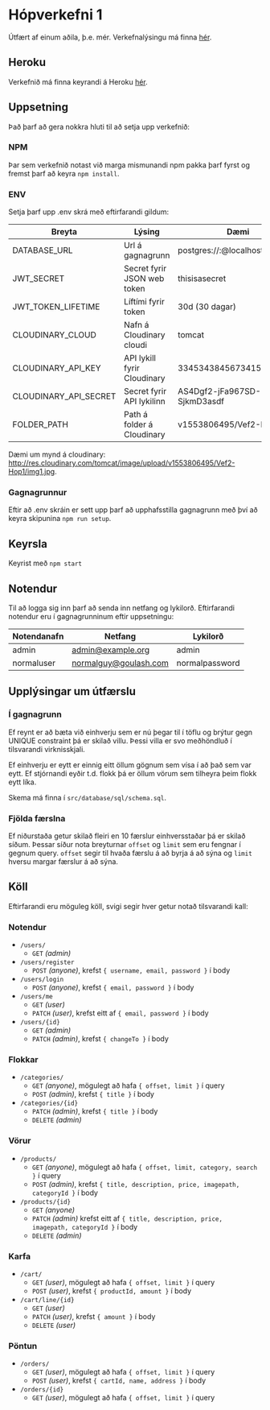 # Hópverkefni 1

Útfært af einum aðila, þ.e. mér. Verkefnalýsingu má finna [hér](https://github.com/vefforritun/vef2-2019-h1).

## Heroku

Verkefnið má finna keyrandi á Heroku [hér](https://vefforritun-hop1.herokuapp.com/).

## Uppsetning

Það þarf að gera nokkra hluti til að setja upp verkefnið:

### NPM
Þar sem verkefnið notast við marga mismunandi npm pakka þarf fyrst og fremst þarf að keyra `npm install`.

### ENV

Setja þarf upp .env skrá með eftirfarandi gildum:

| Breyta                | Lýsing                      | Dæmi                            |
| --------------------- | --------------------------- | ------------------------------  |
| DATABASE_URL          | Url á gagnagrunn            | postgres://:@localhost/example  |
| JWT_SECRET            | Secret fyrir JSON web token | thisisasecret                   |
| JWT_TOKEN_LIFETIME    | Líftími fyrir token         | 30d (30 dagar)                  |
| CLOUDINARY_CLOUD      | Nafn á Cloudinary cloudi    | tomcat                          |
| CLOUDINARY_API_KEY    | API lykill fyrir Cloudinary | 33453438456734154               |
| CLOUDINARY_API_SECRET | Secret fyrir API lykilinn   | AS4Dgf2-jFa967SD-SjkmD3asdf     |
| FOLDER_PATH           | Path á folder á Cloudinary  | v1553806495/Vef2-Hop1/          |

Dæmi um mynd á cloudinary: http://res.cloudinary.com/tomcat/image/upload/v1553806495/Vef2-Hop1/img1.jpg.

### Gagnagrunnur

Eftir að .env skráin er sett upp þarf að upphafsstilla gagnagrunn með því að keyra skipunina `npm run setup`.

## Keyrsla

Keyrist með `npm start`

## Notendur

Til að logga sig inn þarf að senda inn netfang og lykilorð. Eftirfarandi notendur eru í gagnagrunninum eftir uppsetningu:

| Notendanafn   | Netfang               | Lykilorð         |
| ------------- | --------------------- | ---------------  |
| admin         | admin@example.org     | admin            |
| normaluser    | normalguy@goulash.com | normalpassword   |

## Upplýsingar um útfærslu

### Í gagnagrunn

Ef reynt er að bæta við einhverju sem er nú þegar til í töflu og brýtur gegn UNIQUE constraint þá er skilað villu. Þessi villa er svo meðhöndluð í tilsvarandi virknisskjali.

Ef einhverju er eytt er einnig eitt öllum gögnum sem vísa í að það sem var eytt. Ef stjórnandi eyðir t.d. flokk þá er öllum vörum sem tilheyra þeim flokk eytt líka.

Skema má finna í `src/database/sql/schema.sql`.

### Fjölda færslna

Ef niðurstaða getur skilað fleiri en 10 færslur einhversstaðar þá er skilað síðum. Þessar síður nota breyturnar `offset` og `limit` sem eru fengnar í gegnum query. `offset` segir til hvaða færslu á að byrja á að sýna og `limit` hversu margar færslur á að sýna.

## Köll

Eftirfarandi eru möguleg köll, svigi segir hver getur notað tilsvarandi kall: 

### Notendur
* `/users/`
  * `GET` *(admin)*
* `/users/register`
  * `POST` *(anyone)*, krefst `{ username, email, password }` í body
* `/users/login`
  * `POST` *(anyone)*, krefst `{ email, password }` í body
* `/users/me`
  * `GET` *(user)*
  * `PATCH` *(user)*, krefst eitt af `{ email, password }` í body
* `/users/{id}`
  * `GET` *(admin)*
  * `PATCH` *(admin)*, krefst `{ changeTo }` í body

### Flokkar
* `/categories/`
  * `GET` *(anyone)*, mögulegt að hafa `{ offset, limit }` í query
  * `POST` *(admin)*, krefst `{ title }` í body
* `/categories/{id}`
  * `PATCH` *(admin)*, krefst `{ title }` í body
  * `DELETE` *(admin)*

### Vörur
* `/products/`
  * `GET` *(anyone)*, mögulegt að hafa `{ offset, limit, category, search }` í query
  * `POST` *(admin)*, krefst `{ title, description, price, imagepath, categoryId }` í body
* `/products/{id}`
  * `GET` *(anyone)*
  * `PATCH` *(admin)* krefst eitt af `{ title, description, price, imagepath, categoryId }` í body
  * `DELETE` *(admin)*

### Karfa
* `/cart/`
  * `GET` *(user)*, mögulegt að hafa `{ offset, limit }` í query
  * `POST` *(user)*, krefst `{ productId, amount }` í body
* `/cart/line/{id}`
  * `GET` *(user)*
  * `PATCH` *(user)*, krefst `{ amount }` í body
  * `DELETE` *(user)*

### Pöntun
* `/orders/`
  * `GET` *(user)*, mögulegt að hafa `{ offset, limit }` í query
  * `POST` *(user)*, krefst `{ cartId, name, address }` í body
* `/orders/{id}`
  * `GET` *(user)*, mögulegt að hafa `{ offset, limit }` í query